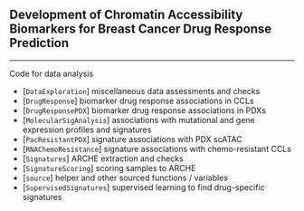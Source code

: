 ## Development of Chromatin Accessibility Biomarkers for Breast Cancer Drug Response Prediction

---

Code for data analysis

+ [`DataExploration`] miscellaneous data assessments and checks 
+ [`DrugResponse`] biomarker drug response associations in CCLs
+ [`DrugResponsePDX`] biomarker drug response associations in PDXs
+ [`MolecularSigAnalysis`] associations with mutational and gene expression profiles and signatures
+ [`PacResistantPDX`] signature associations with PDX scATAC
+ [`RNAChemoResistance`] signature associations with chemo-resistant CCLs
+ [`Signatures`] ARCHE extraction and checks
+ [`SignatureScoring`] scoring samples to ARCHE
+ [`source`] helper and other sourced functions / variables
+ [`SupervisedSignatures`] supervised learning to find drug-specific signatures
